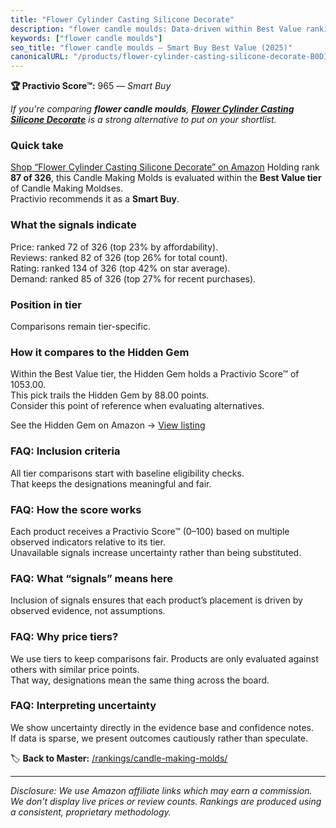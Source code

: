 ```yaml
---
title: "Flower Cylinder Casting Silicone Decorate"
description: "flower candle moulds: Data-driven within Best Value ranking using the Practivio Score™. Positioned by quality, value, demand, findability, momentum."
keywords: ["flower candle moulds"]
seo_title: "flower candle moulds — Smart Buy Best Value (2025)"
canonicalURL: "/products/flower-cylinder-casting-silicone-decorate-B0D11CXL8G/"
---
```


**🏆 Practivio Score™:** 965 — _Smart Buy_


*If you're comparing **flower candle moulds**, **[Flower Cylinder Casting Silicone Decorate](https://www.amazon.com/dp/B0D11CXL8G?tag=practivio-20)** is a strong alternative to put on your shortlist.*
### Quick take
[Shop “Flower Cylinder Casting Silicone Decorate” on Amazon](https://www.amazon.com/dp/B0D11CXL8G?tag=practivio-20)
Holding rank **87 of 326**, this Candle Making Molds is evaluated within the **Best Value tier** of Candle Making Moldses.  
Practivio recommends it as a **Smart Buy**.

### What the signals indicate
Price: ranked 72 of 326 (top 23% by affordability).  
Reviews: ranked 82 of 326 (top 26% for total count).  
Rating: ranked 134 of 326 (top 42% on star average).  
Demand: ranked 85 of 326 (top 27% for recent purchases).

### Position in tier
Comparisons remain tier-specific.

### How it compares to the Hidden Gem
Within the Best Value tier, the Hidden Gem holds a Practivio Score™ of 1053.00.  
This pick trails the Hidden Gem by 88.00 points.  
Consider this point of reference when evaluating alternatives.  

See the Hidden Gem on Amazon → [View listing](https://www.amazon.com/dp/B07PM3XRXY?tag=practivio-20)

### FAQ: Inclusion criteria
All tier comparisons start with baseline eligibility checks.  
That keeps the designations meaningful and fair.

### FAQ: How the score works
Each product receives a Practivio Score™ (0–100) based on multiple observed indicators relative to its tier.  
Unavailable signals increase uncertainty rather than being substituted.

### FAQ: What “signals” means here
Inclusion of signals ensures that each product’s placement is driven by observed evidence, not assumptions.

### FAQ: Why price tiers?
We use tiers to keep comparisons fair. Products are only evaluated against others with similar price points.  
That way, designations mean the same thing across the board.

### FAQ: Interpreting uncertainty
We show uncertainty directly in the evidence base and confidence notes.  
If data is sparse, we present outcomes cautiously rather than speculate.


🏷️ **Back to Master:** [/rankings/candle-making-molds/](/rankings/candle-making-molds/)

---
_Disclosure: We use Amazon affiliate links which may earn a commission. We don’t display live prices or review counts. Rankings are produced using a consistent, proprietary methodology._
